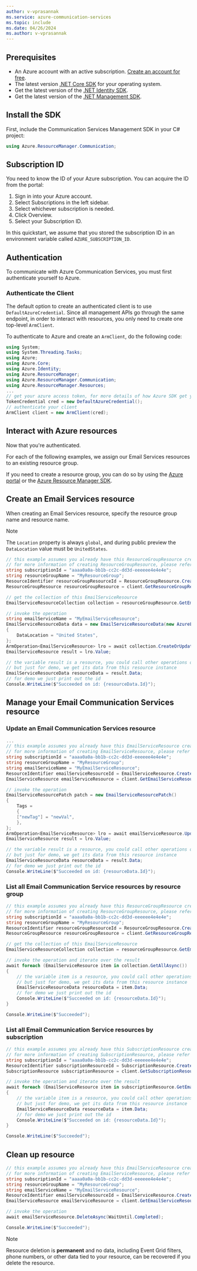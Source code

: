 ```yaml
---
author: v-vprasannak
ms.service: azure-communication-services
ms.topic: include
ms.date: 04/26/2024
ms.author: v-vprasannak
---
```


## Prerequisites

- An Azure account with an active subscription. [Create an account for free](https://azure.microsoft.com/free/dotnet/).
- The latest version [.NET Core SDK](https://dotnet.microsoft.com/download/dotnet-core) for your operating system.
- Get the latest version of the [.NET Identity SDK](/dotnet/api/azure.identity).
- Get the latest version of the [.NET Management SDK](../../../concepts/sdk-options.md).

## Install the SDK

First, include the Communication Services Management SDK in your C# project:

```csharp
using Azure.ResourceManager.Communication;
```

## Subscription ID

You need to know the ID of your Azure subscription. You can acquire the ID from the portal:

1.  Sign in into your Azure account.
2.  Select Subscriptions in the left sidebar.
3.  Select whichever subscription is needed.
4.  Click Overview.
5.  Select your Subscription ID.

In this quickstart, we assume that you stored the subscription ID in an environment variable called `AZURE_SUBSCRIPTION_ID`.

## Authentication

To communicate with Azure Communication Services, you must first authenticate yourself to Azure.

### Authenticate the Client

The default option to create an authenticated client is to use `DefaultAzureCredential`. Since all management APIs go through the same endpoint, in order to interact with resources, you only need to create one top-level `ArmClient`.

To authenticate to Azure and create an `ArmClient`, do the following code:

```csharp
using System;
using System.Threading.Tasks;
using Azure;
using Azure.Core;
using Azure.Identity;
using Azure.ResourceManager;
using Azure.ResourceManager.Communication;
using Azure.ResourceManager.Resources;
...
// get your azure access token, for more details of how Azure SDK get your access token, please refer to https://learn.microsoft.com/dotnet/azure/sdk/authentication?tabs=command-line
TokenCredential cred = new DefaultAzureCredential();
// authenticate your client
ArmClient client = new ArmClient(cred);
```

## Interact with Azure resources

Now that you're authenticated.

For each of the following examples, we assign our Email Services resources to an existing resource group.

If you need to create a resource group, you can do so by using the [Azure portal](../../../../azure-resource-manager/management/manage-resource-groups-portal.md) or the [Azure Resource Manager SDK](https://github.com/Azure/azure-sdk-for-net/blob/master/doc/mgmt_preview_quickstart.md).

## Create an Email Services resource

When creating an Email Services resource, specify the resource group name and resource name.

>[!Note]
>The `Location` property is always `global`, and during public preview the `DataLocation` value must be `UnitedStates`.

```csharp
// this example assumes you already have this ResourceGroupResource created on azure
// for more information of creating ResourceGroupResource, please refer to the document of ResourceGroupResource
string subscriptionId = "aaaa0a0a-bb1b-cc2c-dd3d-eeeeee4e4e4e";
string resourceGroupName = "MyResourceGroup";
ResourceIdentifier resourceGroupResourceId = ResourceGroupResource.CreateResourceIdentifier(subscriptionId, resourceGroupName);
ResourceGroupResource resourceGroupResource = client.GetResourceGroupResource(resourceGroupResourceId);

// get the collection of this EmailServiceResource
EmailServiceResourceCollection collection = resourceGroupResource.GetEmailServiceResources();

// invoke the operation
string emailServiceName = "MyEmailServiceResource";
EmailServiceResourceData data = new EmailServiceResourceData(new AzureLocation("Global"))
{
    DataLocation = "United States",
};
ArmOperation<EmailServiceResource> lro = await collection.CreateOrUpdateAsync(WaitUntil.Completed, emailServiceName, data);
EmailServiceResource result = lro.Value;

// the variable result is a resource, you could call other operations on this instance as well
// but just for demo, we get its data from this resource instance
EmailServiceResourceData resourceData = result.Data;
// for demo we just print out the id
Console.WriteLine($"Succeeded on id: {resourceData.Id}");
```

## Manage your Email Communication Services resource

### Update an Email Communication Services resource

```csharp
...
// this example assumes you already have this EmailServiceResource created on azure
// for more information of creating EmailServiceResource, please refer to the document of EmailServiceResource
string subscriptionId = "aaaa0a0a-bb1b-cc2c-dd3d-eeeeee4e4e4e";
string resourceGroupName = "MyResourceGroup";
string emailServiceName = "MyEmailServiceResource";
ResourceIdentifier emailServiceResourceId = EmailServiceResource.CreateResourceIdentifier(subscriptionId, resourceGroupName, emailServiceName);
EmailServiceResource emailServiceResource = client.GetEmailServiceResource(emailServiceResourceId);

// invoke the operation
EmailServiceResourcePatch patch = new EmailServiceResourcePatch()
{
    Tags =
    {
    ["newTag"] = "newVal",
    },
};
ArmOperation<EmailServiceResource> lro = await emailServiceResource.UpdateAsync(WaitUntil.Completed, patch);
EmailServiceResource result = lro.Value;

// the variable result is a resource, you could call other operations on this instance as well
// but just for demo, we get its data from this resource instance
EmailServiceResourceData resourceData = result.Data;
// for demo we just print out the id
Console.WriteLine($"Succeeded on id: {resourceData.Id}");
```

### List all Email Communication Service resources by resource group

```csharp
// this example assumes you already have this ResourceGroupResource created on azure
// for more information of creating ResourceGroupResource, please refer to the document of ResourceGroupResource
string subscriptionId = "aaaa0a0a-bb1b-cc2c-dd3d-eeeeee4e4e4e";
string resourceGroupName = "MyResourceGroup";
ResourceIdentifier resourceGroupResourceId = ResourceGroupResource.CreateResourceIdentifier(subscriptionId, resourceGroupName);
ResourceGroupResource resourceGroupResource = client.GetResourceGroupResource(resourceGroupResourceId);

// get the collection of this EmailServiceResource
EmailServiceResourceCollection collection = resourceGroupResource.GetEmailServiceResources();

// invoke the operation and iterate over the result
await foreach (EmailServiceResource item in collection.GetAllAsync())
{
    // the variable item is a resource, you could call other operations on this instance as well
    // but just for demo, we get its data from this resource instance
    EmailServiceResourceData resourceData = item.Data;
    // for demo we just print out the id
    Console.WriteLine($"Succeeded on id: {resourceData.Id}");
}

Console.WriteLine($"Succeeded");
```

### List all Email Communication Service resources by subscription

```csharp
// this example assumes you already have this SubscriptionResource created on azure
// for more information of creating SubscriptionResource, please refer to the document of SubscriptionResource
string subscriptionId = "aaaa0a0a-bb1b-cc2c-dd3d-eeeeee4e4e4e";
ResourceIdentifier subscriptionResourceId = SubscriptionResource.CreateResourceIdentifier(subscriptionId);
SubscriptionResource subscriptionResource = client.GetSubscriptionResource(subscriptionResourceId);

// invoke the operation and iterate over the result
await foreach (EmailServiceResource item in subscriptionResource.GetEmailServiceResourcesAsync())
{
    // the variable item is a resource, you could call other operations on this instance as well
    // but just for demo, we get its data from this resource instance
    EmailServiceResourceData resourceData = item.Data;
    // for demo we just print out the id
    Console.WriteLine($"Succeeded on id: {resourceData.Id}");
}

Console.WriteLine($"Succeeded");
```

## Clean up resource

```csharp
// this example assumes you already have this EmailServiceResource created on azure
// for more information of creating EmailServiceResource, please refer to the document of EmailServiceResource
string subscriptionId = "aaaa0a0a-bb1b-cc2c-dd3d-eeeeee4e4e4e";
string resourceGroupName = "MyResourceGroup";
string emailServiceName = "MyEmailServiceResource";
ResourceIdentifier emailServiceResourceId = EmailServiceResource.CreateResourceIdentifier(subscriptionId, resourceGroupName, emailServiceName);
EmailServiceResource emailServiceResource = client.GetEmailServiceResource(emailServiceResourceId);

// invoke the operation
await emailServiceResource.DeleteAsync(WaitUntil.Completed);

Console.WriteLine($"Succeeded");
```
> [!NOTE]
> Resource deletion is **permanent** and no data, including Event Grid filters, phone numbers, or other data tied to your resource, can be recovered if you delete the resource.
